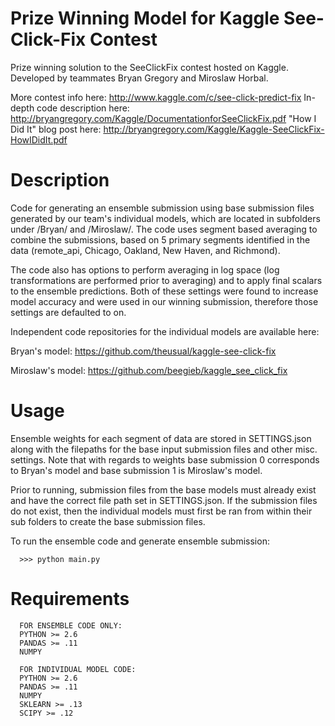 Prize Winning Model for Kaggle See-Click-Fix Contest
============================================================
Prize winning solution to the SeeClickFix contest hosted on Kaggle.  Developed by teammates Bryan Gregory and Miroslaw Horbal.

More contest info here: http://www.kaggle.com/c/see-click-predict-fix
In-depth code description here:  http://bryangregory.com/Kaggle/DocumentationforSeeClickFix.pdf
"How I Did It" blog post here: http://bryangregory.com/Kaggle/Kaggle-SeeClickFix-HowIDidIt.pdf

Description
=============
Code for generating an ensemble submission using base submission files generated by our team's individual models, which are located in subfolders under /Bryan/ and /Miroslaw/. The code uses segment based averaging to combine the submissions, based on 5 primary segments identified in the data (remote_api, Chicago, Oakland, New Haven, and Richmond). 

The code also has options to perform averaging in log space (log transformations are performed prior to averaging) and to apply final scalars to the ensemble predictions. Both of these settings were found to increase model accuracy and were used in our winning submission, therefore those settings are defaulted to on.

Independent code repositories for the individual models are available here:

Bryan's model: https://github.com/theusual/kaggle-see-click-fix

Miroslaw's model: https://github.com/beegieb/kaggle_see_click_fix

Usage
========
Ensemble weights for each segment of data are stored in SETTINGS.json along with the filepaths for the base input submission files and other misc. settings. Note that with regards to weights base submission 0 corresponds to Bryan's model and base submission 1 is Miroslaw's model.

Prior to running, submission files from the base models must already exist and have the correct file path set in SETTINGS.json.  If the submission files do not exist, then the individual models must first be ran from within their sub folders to create the base submission files.

To run the ensemble code and generate ensemble submission:

      >>> python main.py
      
Requirements
================
      FOR ENSEMBLE CODE ONLY:
      PYTHON >= 2.6
      PANDAS >= .11
      NUMPY

      FOR INDIVIDUAL MODEL CODE:
      PYTHON >= 2.6
      PANDAS >= .11
      NUMPY
      SKLEARN >= .13
      SCIPY >= .12
